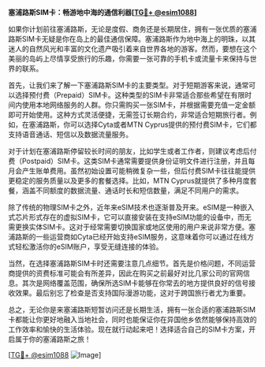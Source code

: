 **塞浦路斯SIM卡：畅游地中海的通信利器[[TG💪+ @esim1088](https://t.me/s/esim1088)]**

如果你计划前往塞浦路斯，无论是度假、商务还是长期居住，拥有一张优质的塞浦路斯SIM卡无疑是你在岛上的最佳通信保障。塞浦路斯作为地中海上的明珠，以其迷人的自然风光和丰富的文化遗产吸引着来自世界各地的游客。然而，要想在这个美丽的岛屿上尽情享受旅行的乐趣，你需要一张可靠的手机卡或流量卡来保持与世界的联系。

首先，让我们来了解一下塞浦路斯SIM卡的主要类型。对于短期游客来说，通常可以选择预付费（Prepaid）SIM卡。这种类型的SIM卡非常适合那些希望在有限时间内使用本地网络服务的人群。你只需购买一张SIM卡，并根据需要充值一定金额即可开始使用。这种方式灵活便捷，无需签订长期合约，非常适合短期旅行者。例如，在塞浦路斯，你可以选择Cyta或者MTN Cyprus提供的预付费SIM卡，它们都支持语音通话、短信以及数据流量服务。

对于计划在塞浦路斯停留较长时间的朋友，比如学生或者工作者，则建议考虑后付费（Postpaid）SIM卡。这类SIM卡通常需要提供身份证明文件进行注册，并且每月会产生账单费用。虽然初始设置可能稍微复杂一些，但后付费SIM卡往往能提供更稳定的服务质量以及更多的套餐选择。比如，MTN Cyprus就提供了多种月度套餐，涵盖不同额度的数据流量、通话时长和短信数量，满足不同用户的需求。

除了传统的物理SIM卡之外，近年来eSIM技术也逐渐普及开来。eSIM是一种嵌入式芯片形式存在的虚拟SIM卡，它可以直接安装在支持eSIM功能的设备中，而无需更换实体SIM卡。这对于经常需要切换国家或地区使用的用户来说非常方便。塞浦路斯的一些运营商如Cyta已经开始支持eSIM服务，这意味着你可以通过在线方式轻松激活你的eSIM账户，享受无缝连接的体验。

当然，在选择塞浦路斯SIM卡时还需要注意几点细节。首先是价格问题，不同运营商提供的资费标准可能会有所差异，因此在购买之前最好对比几家公司的官网信息。其次是网络覆盖范围，确保所选SIM卡能够在你常去的地方提供良好的信号接收效果。最后别忘了检查是否支持国际漫游功能，这对于跨国旅行者尤为重要。

总之，无论你是来塞浦路斯短暂访问还是长期生活，拥有一张合适的塞浦路斯SIM卡都能让你更好地融入当地社会，同时也能保证你在异国他乡依然能够保持高效的工作效率和愉快的生活体验。现在就行动起来吧！选择适合自己的SIM卡方案，开启属于你的塞浦路斯之旅！

[[TG💪+ @esim1088](https://t.me/s/esim1088) ![Image](https://i.postimg.cc/4NQfJmqS/Snipaste-2025-05-13-00-14-12.png)]